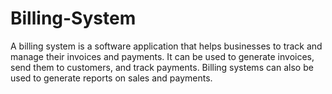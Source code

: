 # Billing-System

A billing system is a software application that helps businesses to track and manage their invoices and payments. It can be used to generate invoices, send them to customers, and track payments. Billing systems can also be used to generate reports on sales and payments.
